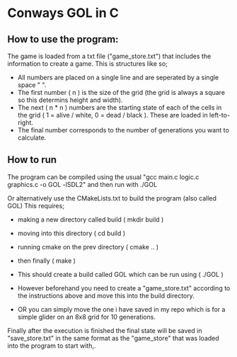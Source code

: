 # Conways GOL in C

## How to use the program:

The game is loaded from a txt file ("game_store.txt") that includes the information to create a game. This is structures like so;

- All numbers are placed on a single line and are seperated by a single space " ".
- The first number ( n ) is the size of the grid (the grid is always a square so this determins height and width).
- The next ( n * n ) numbers are the starting state of each of the cells in the grid ( 1 = alive / white, 0 = dead / black ). These are loaded in left-to-right.
- The final number corresponds to the number of generations you want to calculate.

## How to run

The program can be compiled using the usual "gcc main.c logic.c graphics.c -o GOL -lSDL2" and then run with ./GOL

Or alternatively use the CMakeLists.txt to build the program (also called GOL)
This requires;
- making a new directory called build ( mkdir build )
- moving into this directory ( cd build )
- running cmake on the prev directory ( cmake .. )
- then finally ( make )

- This should create a build called GOL which can be run using ( ./GOL )
- However beforehand you need to create a "game_store.txt" according to the instructions above and move this into the build directory.
- OR you can simply move the one i have saved in my repo which is for a simple glider on an 8x8 grid for 10 generations.

Finally after the execution is finished the final state will be saved in "save_store.txt" in the same format as the "game_store" that was loaded into the program to start with,.




